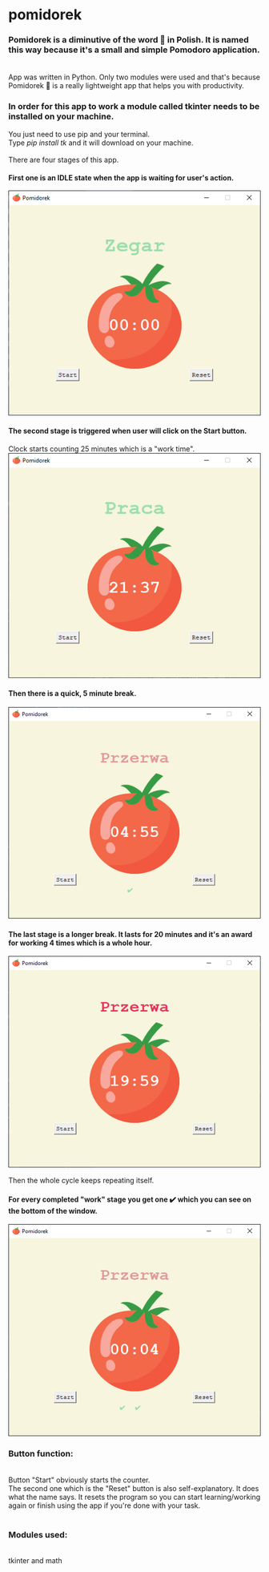 # pomidorek
<h3>
 Pomidorek is a diminutive of the word 🍅 in Polish. It is named this way because it's a small and simple Pomodoro application.<br><br>
</h3>
App was written in Python. Only two modules were used and that's because Pomidorek 🍅 is a really lightweight app that helps you with productivity.<br>

<h3>In order for this app to work a module called tkinter needs to be installed on your machine.</h3> You just need to use pip and your terminal.<br>
Type <i>pip install tk</i> and it will download on your machine.<br><br>
There are four stages of this app.<br>

<h4>First one is an IDLE state when the app is waiting for user's action.<br><br>
<img src="images/state1.PNG"><br>
<h4>The second stage is triggered when user will click on the Start button.</h4>
Clock starts counting 25 minutes which is a "work time".<br>
<img src="images/state2.PNG"><br>
<h4>Then there is a quick, 5 minute break.</h4>
<img src="images/state3.PNG"><br>
<h4>The last stage is a longer break. It lasts for 20 minutes and it's an award for working 4 times which is a whole hour.</h4>
<img src="images/state4.PNG"><br>

Then the whole cycle keeps repeating itself.<br>
<h4>For every completed "work" stage you get one ✔️ which you can see on the bottom of the window.</h4>
<img src="images/ticks.PNG"><br>

<h3>Button function:</h3><br>
Button "Start" obviously starts the counter.<br>
The second one which is the "Reset" button is also self-explanatory. It does what the name says. It resets the program so you can start learning/working again or finish using the app if you're done with your task.<br><br>
<h3>Modules used:<br>
</h3><br>
tkinter and math




